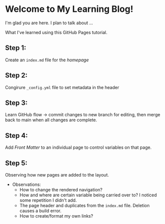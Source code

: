 # Welcome to My Learning Blog!

I'm glad you are here. I plan to talk about ...

What I've learned using this GitHub Pages tutorial.

## Step 1: 
Create an `index.md` file for the *homepage*

## Step 2:
Congirure `_config.yml` file to set metadata in the header

## Step 3:
Learn GitHub flow -> commit changes to new branch for editing, then merge back to main when all changes are complete.

## Step 4:
Add *Front Matter* to an individual page to control variables on that page.

## Step 5: 
Observing how new pages are added to the layout. 
* Observations:
  * How to change the rendered navigation?
  * How and where are certain variable being carried over to? I noticed some repetition I didn't add.
   * The page header and duplicates from the `index.md` file. Deletion causes a build error.
  * How to create/format my own links?
